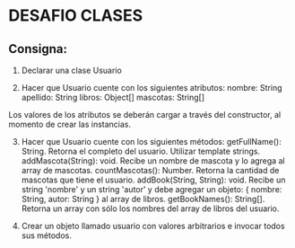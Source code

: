 # DESAFIO CLASES

## Consigna:

1) Declarar una clase Usuario

2) Hacer que Usuario cuente con los siguientes atributos:
nombre: String
apellido: String
libros: Object[]
mascotas: String[]

Los valores de los atributos se deberán cargar a través del constructor, al momento de crear las instancias.

3) Hacer que Usuario cuente con los siguientes métodos:
getFullName(): String. Retorna el completo del usuario. Utilizar template strings.
addMascota(String): void. Recibe un nombre de mascota y lo agrega al array de mascotas.
countMascotas(): Number. Retorna la cantidad de mascotas que tiene el usuario.
addBook(String, String): void. Recibe un string 'nombre' y un string 'autor' y debe agregar un objeto: { nombre: String, autor: String } al array de libros.
getBookNames(): String[]. Retorna un array con sólo los nombres del array de libros del usuario.

4) Crear un objeto llamado usuario con valores arbitrarios e invocar todos sus métodos.

